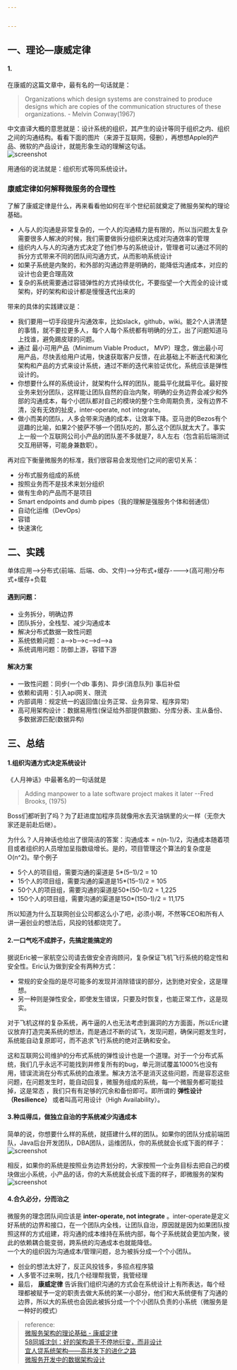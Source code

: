 ```yaml
---


---
```


<h2 id="一、理论---康威定律">一、理论—康威定律</h2>
<h4 id="section">1.</h4>
<p>在康威的这篇文章中，最有名的一句话就是：</p>
<blockquote>
<p>Organizations which design systems are constrained to produce designs which are copies of the communication structures of these organizations. - Melvin Conway(1967)</p>
</blockquote>
<p>中文直译大概的意思就是：设计系统的组织，其产生的设计等同于组织之内、组织之间的沟通结构。看看下面的图片（来源于互联网，侵删），再想想Apple的产品、微软的产品设计，就能形象生动的理解这句话。<br>
<img src="http://img2.tbcdn.cn/L1/461/1/74ab78cb5db601e5db68adf61e6dc58f437df4e0" alt="screenshot" title="screenshot"></p>
<p>用通俗的说法就是：组织形式等同系统设计。</p>
<h3 id="康威定律如何解释微服务的合理性">康威定律如何解释微服务的合理性</h3>
<p>了解了康威定律是什么，再来看看他如何在半个世纪前就奠定了微服务架构的理论基础。</p>
<ul>
<li>人与人的沟通是非常复杂的，一个人的沟通精力是有限的，所以当问题太复杂需要很多人解决的时候，我们需要做拆分组织来达成对沟通效率的管理</li>
<li>组织内人与人的沟通方式决定了他们参与的系统设计，管理者可以通过不同的拆分方式带来不同的团队间沟通方式，从而影响系统设计</li>
<li>如果子系统是内聚的，和外部的沟通边界是明确的，能降低沟通成本，对应的设计也会更合理高效</li>
<li>复杂的系统需要通过容错弹性的方式持续优化，不要指望一个大而全的设计或架构，好的架构和设计都是慢慢迭代出来的</li>
</ul>
<p>带来的具体的实践建议是：</p>
<ul>
<li>我们要用一切手段提升沟通效率，比如slack，github，wiki。能2个人讲清楚的事情，就不要拉更多人，每个人每个系统都有明确的分工，出了问题知道马上找谁，避免踢皮球的问题。</li>
<li>通过 最小可用产品（Minimum Viable Product， MVP）理念，做出最小可用产品，尽快丢给用户试用，快速获取客户反馈，在此基础上不断迭代和演化架构和产品的方式来设计系统，通过不断的迭代来验证优化，系统应该是弹性设计的。</li>
<li>你想要什么样的系统设计，就架构什么样的团队，能扁平化就扁平化。最好按业务来划分团队，这样能让团队自然的自治内聚，明确的业务边界会减少和外部的沟通成本，每个小团队都对自己的模块的整个生命周期负责，没有边界不清，没有无效的扯皮，inter-operate, not integrate。</li>
<li>做小而美的团队，人多会带来沟通的成本，让效率下降。亚马逊的Bezos有个逗趣的比喻，如果2个披萨不够一个团队吃的，那么这个团队就太大了。事实上一般一个互联网公司小产品的团队差不多就是7，8人左右（包含前后端测试交互用研等，可能身兼数职）。</li>
</ul>
<p>再对应下衡量微服务的标准，我们很容易会发现他们之间的密切关系：</p>
<ul>
<li>分布式服务组成的系统</li>
<li>按照业务而不是技术来划分组织</li>
<li>做有生命的产品而不是项目</li>
<li>Smart endpoints and dumb pipes（我的理解是强服务个体和弱通信）</li>
<li>自动化运维（DevOps）</li>
<li>容错</li>
<li>快速演化</li>
</ul>
<h2 id="二、实践">二、实践</h2>
<p>单体应用—&gt;分布式(前端、后端、db、文件)—&gt;分布式+缓存----&gt;(高可用)分布式+缓存+负载</p>
<h4 id="遇到问题：">遇到问题：</h4>
<ul>
<li>业务拆分，明确边界</li>
<li>团队拆分，全栈型、减少沟通成本</li>
<li>解决分布式数据一致性问题</li>
<li>系统依赖问题：a–&gt;b—&gt;c—&gt;d—&gt;a</li>
<li>系统调用问题：防御上游，容错下游</li>
</ul>
<h4 id="解决方案">解决方案</h4>
<ul>
<li>一致性问题：同步(一个db 事务)、异步(消息队列) 事后补偿</li>
<li>依赖和调用：引入api网关、限流</li>
<li>内部调用：规定统一的返回值(业务正常、业务异常、程序异常)</li>
<li>高可用架构设计：数据易用性(保证给外部提供数据)、分库分表、主从备份、多数据源匹配(数据异构)</li>
</ul>
<h2 id="三、总结">三、总结</h2>
<h4 id="组织沟通方式决定系统设计">1.组织沟通方式决定系统设计</h4>
<p>《人月神话》中最著名的一句话就是</p>
<blockquote>
<p>Adding manpower to a late software project makes it later --Fred Brooks, (1975)</p>
</blockquote>
<p>Boss们都听到了吗？为了赶进度加程序员就像用水去灭油锅里的火一样（无奈大家还是前赴后继）。</p>
<p>为什么？人月神话也给出了很简洁的答案：沟通成本 = n(n-1)/2，沟通成本随着项目或者组织的人员增加呈指数级增长。是的，项目管理这个算法的复杂度是O(n^2)。举个例子</p>
<ul>
<li>5个人的项目组，需要沟通的渠道是 5*(5–1)/2 = 10</li>
<li>15个人的项目组，需要沟通的渠道是15*(15–1)/2 = 105</li>
<li>50个人的项目组，需要沟通的渠道是50*(50–1)/2 = 1,225</li>
<li>150个人的项目组，需要沟通的渠道是150*(150–1)/2 = 11,175</li>
</ul>
<p>所以知道为什么互联网创业公司都这么小了吧，必须小啊，不然等CEO和所有人讲一遍创业的想法后，风投的钱都烧完了。</p>
<h4 id="一口气吃不成胖子，先搞定能搞定的">2.一口气吃不成胖子，先搞定能搞定的</h4>
<p>据说Eric被一家航空公司请去做安全咨询顾问，复杂保证飞机飞行系统的稳定性和安全性。Eric认为做到安全有两种方式：</p>
<ul>
<li>常规的安全指的是尽可能多的发现并消除错误的部分，达到绝对安全，这是理想。</li>
<li>另一种则是弹性安全，即使发生错误，只要及时恢复，也能正常工作，这是现实。</li>
</ul>
<p>对于飞机这样的复杂系统，再牛逼的人也无法考虑到漏洞的方方面面，所以Eric建议放弃打造完美系统的想法，而是通过不断的试飞，发现问题，确保问题发生时，系统能自动复原即可，而不追求飞行系统的绝对正确和安全。</p>
<p>这和互联网公司维护的分布式系统的弹性设计也是一个道理。对于一个分布式系统，我们几乎永远不可能找到并修复所有的bug，单元测试覆盖1000%也没有用，错误流淌在分布式系统的血液里。解决方法不是消灭这些问题，而是容忍这些问题，在问题发生时，能自动回复，微服务组成的系统，每一个微服务都可能挂掉，这是常态 ，我们只有有足够的冗余和备份即可。即所谓的 <strong>弹性设计（Resilience）</strong> 或者叫高可用设计（High Availability）。</p>
<h4 id="种瓜得瓜，做独立自治的字系统减少沟通成本">3.种瓜得瓜，做独立自治的字系统减少沟通成本</h4>
<p>简单的说，你想要什么样的系统，就搭建什么样的团队。如果你的团队分成前端团队，Java后台开发团队，DBA团队，运维团队，你的系统就会长成下面的样子：<br>
<img src="http://img4.tbcdn.cn/L1/461/1/f4c2d4a8f8390ca6be19b54a524c8272aced3e34" alt="screenshot" title="screenshot"></p>
<p>相反，如果你的系统是按照业务边界划分的，大家按照一个业务目标去把自己的模块做出小系统，小产品的话，你的大系统就会长成下面的样子，即微服务的架构<br>
<img src="http://img3.tbcdn.cn/L1/461/1/c827db7a12d730140d4c0e6947535e168902a73e" alt="screenshot" title="screenshot"></p>
<h4 id="合久必分，分而治之">4.合久必分，分而治之</h4>
<p>微服务的理念团队间应该是  <strong>inter-operate, not integrate</strong>  。inter-operate是定义好系统的边界和接口，在一个团队内全栈，让团队自治，原因就是因为如果团队按照这样的方式组建，将沟通的成本维持在系统内部，每个子系统就会更加内聚，彼此的依赖耦合能变弱，跨系统的沟通成本也就能降低。<br>
一个大的组织因为沟通成本/管理问题，总为被拆分成一个个小团队。</p>
<ul>
<li>创业的想法太好了，反正风投钱多，多招点程序猿</li>
<li>人多管不过来啊，找几个经理帮我管，我管经理</li>
<li>最后，  <strong>康威定律</strong>  告诉我们组织沟通的方式会在系统设计上有所表达，每个经理都被赋予一定的职责去做大系统的某一小部分，他们和大系统便有了沟通的边界，所以大的系统也会因此被拆分成一个个小团队负责的小系统（微服务是一种好的模式）</li>
</ul>
<blockquote>
<p>reference:<br>
<a href="https://yq.aliyun.com/articles/8611">微服务架构的理论基础 - 康威定律</a><br>
<a href="https://www.toutiao.com/i6208902553864241665/">58同城沈剑：好的架构源于不停地衍变，而非设计</a><br>
<a href="https://www.jianshu.com/p/410250e006cb">宜人贷系统架构——高并发下的进化之路</a><br>
<a href="https://mp.weixin.qq.com/s/K_JtHQW8sMV2GEHZB7aW8Q">微服务开发中的数据架构设计</a></p>
</blockquote>


